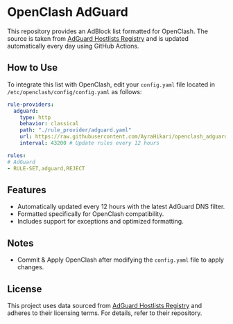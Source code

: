 # OpenClash AdGuard

This repository provides an AdBlock list formatted for OpenClash. The source is taken from [AdGuard Hostlists Registry](https://github.com/AdguardTeam/HostlistsRegistry) and is updated automatically every day using GitHub Actions.

## How to Use

To integrate this list with OpenClash, edit your `config.yaml` file located in `/etc/openclash/config/config.yaml` as follows:

```yaml
rule-providers:
  adguard:
    type: http
    behavior: classical
    path: "./rule_provider/adguard.yaml"
    url: https://raw.githubusercontent.com/AyraHikari/openclash_adguard/main/adguard_openclash.yaml
    interval: 43200 # Update rules every 12 hours

rules:
# AdGuard
- RULE-SET,adguard,REJECT
```

## Features
- Automatically updated every 12 hours with the latest AdGuard DNS filter.
- Formatted specifically for OpenClash compatibility.
- Includes support for exceptions and optimized formatting.

## Notes
- Commit & Apply OpenClash after modifying the `config.yaml` file to apply changes.

## License
This project uses data sourced from [AdGuard Hostlists Registry](https://github.com/AdguardTeam/HostlistsRegistry) and adheres to their licensing terms. For details, refer to their repository.

